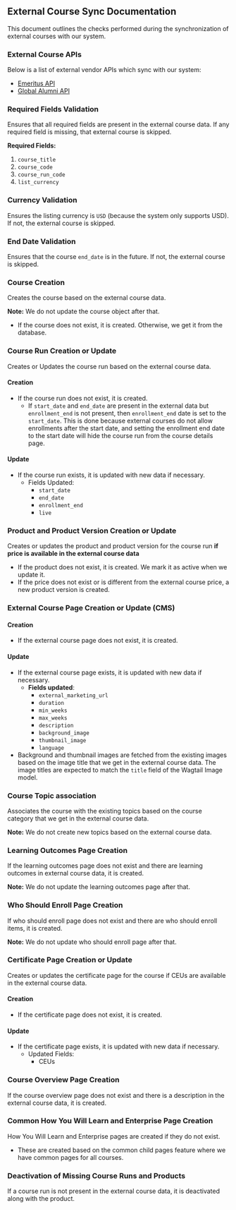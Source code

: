 ## External Course Sync Documentation

This document outlines the checks performed during the synchronization of external courses with our system.

### External Course APIs

Below is a list of external vendor APIs which sync with our system:

- [Emeritus API](https://xpro.mit.edu/api/external_courses/emeritus/)
- [Global Alumni API](https://xpro.mit.edu/api/external_courses/global_alumni/)

### Required Fields Validation

Ensures that all required fields are present in the external course data.
If any required field is missing, that external course is skipped.

**Required Fields:**

1. `course_title`
2. `course_code`
3. `course_run_code`
4. `list_currency`

### Currency Validation

Ensures the listing currency is `USD` (because the system only supports USD). If not, the external course is skipped.

### End Date Validation

Ensures that the course `end_date` is in the future. If not, the external course is skipped.

### Course Creation

Creates the course based on the external course data.

**Note:** We do not update the course object after that.

- If the course does not exist, it is created. Otherwise, we get it from the database.

### Course Run Creation or Update

Creates or Updates the course run based on the external course data.

#### Creation

- If the course run does not exist, it is created.
  - If `start_date` and `end_date` are present in the external data but `enrollment_end` is not present,
    then `enrollment_end` date is set to the `start_date`. This is done because external courses do not
    allow enrollments after the start date, and setting the enrollment end date to the start date will hide
    the course run from the course details page.

#### Update

- If the course run exists, it is updated with new data if necessary.
  - Fields Updated:
    - `start_date`
    - `end_date`
    - `enrollment_end`
    - `live`

### Product and Product Version Creation or Update

Creates or updates the product and product version for the course run
**if price is available in the external course data**

- If the product does not exist, it is created. We mark it as active when we update it.
- If the price does not exist or is different from the external course price, a new product version is created.

### External Course Page Creation or Update (CMS)

#### Creation

- If the external course page does not exist, it is created.

#### Update

- If the external course page exists, it is updated with new data if necessary.
  - **Fields updated**:
    - `external_marketing_url`
    - `duration`
    - `min_weeks`
    - `max_weeks`
    - `description`
    - `background_image`
    - `thumbnail_image`
    - `language`
- Background and thumbnail images are fetched from the existing images based on the image title
  that we get in the external course data. The image titles are expected to match the `title` field of the Wagtail Image model.

### Course Topic association

Associates the course with the existing topics based on the course category that we get in the external course data.

**Note:** We do not create new topics based on the external course data.

### Learning Outcomes Page Creation

If the learning outcomes page does not exist and there are learning outcomes in external course data, it is created.

**Note:** We do not update the learning outcomes page after that.

### Who Should Enroll Page Creation

If who should enroll page does not exist and there are who should enroll items, it is created.

**Note:** We do not update who should enroll page after that.

### Certificate Page Creation or Update

Creates or updates the certificate page for the course if CEUs are available in the external course data.

#### Creation

- If the certificate page does not exist, it is created.

#### Update

- If the certificate page exists, it is updated with new data if necessary.
  - Updated Fields:
    - CEUs

### Course Overview Page Creation

If the course overview page does not exist and there is a description in the external course data, it is created.

### Common How You Will Learn and Enterprise Page Creation

How You Will Learn and Enterprise pages are created if they do not exist.

- These are created based on the common child pages feature where we have common pages for all courses.

### Deactivation of Missing Course Runs and Products

If a course run is not present in the external course data, it is deactivated along with the product.

